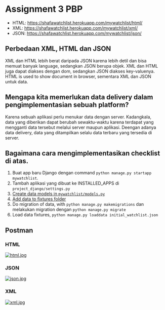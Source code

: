 # Assignment 3 PBP

- HTML: https://shafawatchlist.herokuapp.com/mywatchlist/html/
- XML: https://shafawatchlist.herokuapp.com/mywatchlist/xml/
- JSON: https://shafawatchlist.herokuapp.com/mywatchlist/json/

## Perbedaan XML, HTML dan JSON

XML dan HTML lebih berat daripada JSON karena lebih detil dan bisa memuat banyak language, sedangkan JSON berupa objek. XML dan HTML juga dapat diakses dengan dom, sedangkan JSON diakses key-valuenya. HTML is used to show document in browser, sementara XML dan JSON untuk data.

## Mengapa kita memerlukan data delivery dalam pengimplementasian sebuah platform?

Karena sebuah aplikasi perlu menukar data dengan server. Kadangkala, data yang diberikan dapat berubah sewaktu-waktu karena terdapat yang mengganti data tersebut melalui server maupun aplikasi. Deengan adanya data delivery, data yang ditampilkan selalu data terbaru yang tersedia di server.

## Bagaimana cara mengimplementasikan checklist di atas.

1. Buat app baru Django dengan command `python manage.py startapp mywatchlist`.
2. Tambah aplikasi yang dibuat ke INSTALLED_APPS di `project_django/settings.py`
3. [Create data models in `mywatchlist/models.py`](https://github.com/shafanjw/pbp_assignment/blob/main/mywatchlist/models.py)
4. [Add data to fixtures folder](https://github.com/shafanjw/pbp_assignment/tree/main/mywatchlist/fixtures)
6. Do migration of data, with `python manage.py makemigrations` dan melakukan migration dengan `python manage.py migrate`
7. Load data fixtures, `python manage.py loaddata initial_watchlist.json`

## Postman

### HTML

[![html.jpg](https://i.postimg.cc/90xL8ngN/html.jpg)](https://postimg.cc/Lg1khNpz)

### JSON

[![json.jpg](https://i.postimg.cc/y6rhGcY5/json.jpg)](https://postimg.cc/WtgJFDZ6)

### XML

[![xml.jpg](https://i.postimg.cc/jSyzC1Q0/xml.jpg)](https://postimg.cc/0z26BcBc)
